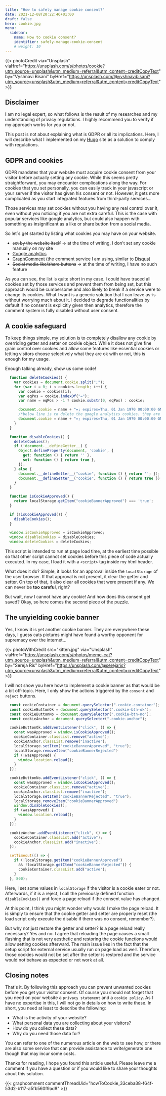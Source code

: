 ```yaml
---
title: "How to safely manage cookie consent?"
date: 2021-12-08T20:22:46+01:00
draft: false
hero: cookie.jpg
menu:
  sidebar:
    name: How to cookie consent?
    identifier: safely-manage-cookie-consent
    # weight: 10
---
```


{{< photoCredit
  via="Unsplash" viaHref="https://unsplash.com/s/photos/cookie?utm_source=unsplash&utm_medium=referral&utm_content=creditCopyText"
  by="Vyshnavi Bisani" byHref="https://unsplash.com/@vyshnavibisani?utm_source=unsplash&utm_medium=referral&utm_content=creditCopyText" >}}
  

## Disclaimer
I am no legal expert, so what follows is the result of my researches and my understanding of privacy regulations. I highly recommend you to verify if my approach works for you or not.

This post is not about explaining what is GDPR or all its implications. Here, I will describe what I implemented on my [Hugo](https://gohugo.io/) site as a solution to comply with regulations.


## GDPR and cookies 

GDPR mandates that your website must acquire cookie consent from your visitor before actually setting any cookie. While this seems pretty straightforward, you may encounter complications along the way. For cookies that you set personally, you can easily track in your javascript or your server if the visitor has given his consent or not. However, it gets more complicated as you start integrated features from third-party services...

Those services may set cookies without you having any real control over it, even without you noticing if you are not extra careful. This is the case with popular services like google analytics, but could also happen with something as insignificant as a like or share button from a social media.

So let´s get started by listing what cookies you may have on your website. 
  - ~~set by the website itself~~ &#8594; at the time of writing, I don't set any cookie manually on my site
  - [Google analytics](https://analytics.google.com/analytics/)
  - [GraphComment](https://graphcomment.com/en/) (the comment service I am using, similar to [Disqus](https://blog.disqus.com/))
  - ~~Social media like/share buttons~~ &#8594; at the time of writing, I have no such feature


As you can see, the list is quite short in my case. I could have traced all cookies set by those services and prevent them from being set, but this approach would be cumbersome and also likely to break if a service were to change its cookies. What I want is a generic solution that I can leave as-is without worrying much about it. I decided to degrade functionalities by default if no consent is explicitly given then analytics, therefore the comment system is fully disabled without user consent.


## A cookie safeguard

To keep things simple, my solution is to completely disallow any cookie by overriding getter and setter on cookie object. While it does not give fine grain control over cookies and allow some features like essential cookies or letting visitors choose selectively what they are ok with or not, this is enough for my usage. 

Enough talking already, show us some code!

```javascript
  function deleteCookies() {
    var cookies = document.cookie.split(";");
    for (var i = 0; i < cookies.length; i++) {
      var cookie = cookies[i];
      var eqPos = cookie.indexOf("=");
      var name = eqPos > -1 ? cookie.substr(0, eqPos) : cookie;

      document.cookie = name + "=; expires=Thu, 01 Jan 1970 00:00:00 GMT; path=/;domain=";
      /*below line is to delete the google analytics cookies. they are set with the domain*/
      document.cookie = name + "=; expires=Thu, 01 Jan 1970 00:00:00 GMT; path=/;domain=" + location.hostname.replace(/^www\./i, "");
    }
  }

  function disableCookies() {
    deleteCookies();
    if (!document.__defineGetter__) {
      Object.defineProperty(document, 'cookie', {
        get: function () { return '' },
        set: function () { return true },
      });
    } else {
      document.__defineGetter__("cookie", function () { return ''; });
      document.__defineSetter__("cookie", function () { return true });
    }
  }

  function isCookieApproved() {
    return localStorage.getItem("cookieBannerApproved") === 'true';
  }

  if (!isCookieApproved()) {
    disableCookies();
  }

  window.isCookieApproved = isCookieApproved;
  window.disableCookies = disableCookies;
  window.deleteCookies = deleteCookies;
```

This script is intended to run at page load time, at the earliest time possible so that other script cannot set cookies before this piece of code actually executed.
In my case, I load it with a `<script>` tag inside my html header.

What does it do? Simple, it looks for an approval inside the `localStorage` of the user browser. If that approval is not present, it clear the getter and setter. On top of that, it also clear all cookies that were present if any. We can never be **too careful**, right?

But wait, now I cannot have any cookie! And how does this consent get saved? Okay, so here comes the second piece of the puzzle.


## The unyielding cookie banner
Yes, I know it is yet another cookie banner. They are everywhere these days, I guess cats pictures might have found a worthy opponent for supremacy over the internet...

{{< photoWithCredit
  src="kitten.jpg"
  via="Unsplash" viaHref="https://unsplash.com/s/photos/meme-cat?utm_source=unsplash&utm_medium=referral&utm_content=creditCopyText"
  by="Sereja Ris" byHref="https://unsplash.com/@serejaris?utm_source=unsplash&utm_medium=referral&utm_content=creditCopyText" >}}


I will not show you here how to implement a cookie banner as that would be a bit off-topic. Here, I only show the actions triggered by the `consent` and `reject` buttons.


```javascript
  const cookieContainer = document.querySelector(".cookie-container");
  const cookieButtonOk = document.querySelector(".cookie-btn-ok");
  const cookieButtonNo = document.querySelector(".cookie-btn-no");
  const cookieAnchor = document.querySelector(".cookie-anchor");

  cookieButtonOk.addEventListener("click", () => {
    const wasApproved = window.isCookieApproved();
    cookieContainer.classList.remove("active");
    cookieAnchor.classList.remove("inactive");
    localStorage.setItem("cookieBannerApproved", "true");
    localStorage.removeItem("cookieBannerRejected")
    if (!wasApproved) {
      window.location.reload();
    }
  });

  cookieButtonNo.addEventListener("click", () => {
    const wasApproved = window.isCookieApproved();
    cookieContainer.classList.remove("active");
    cookieAnchor.classList.remove("inactive");
    localStorage.setItem("cookieBannerRejected", "true");
    localStorage.removeItem("cookieBannerApproved")
    window.disableCookies();
    if (wasApproved) {
      window.location.reload();
    }
  });

  cookieAnchor.addEventListener("click", () => {
    cookieContainer.classList.add("active");
    cookieAnchor.classList.add("inactive");
  });

  setTimeout(() => {
    if (!localStorage.getItem("cookieBannerApproved")
      && !localStorage.getItem("cookieBannerRejected")) {
      cookieContainer.classList.add("active");
    }
  }, 800);
```

Here, I set some values in `localStorage` if the visitor is a cookie eater or not. Afterwards, if it is a reject, I call the previously defined function `disableCookies()` and force a page reload if the consent value has changed.

At this point, I think you might wonder why would I make the page reload. It is simply to ensure that the cookie getter and setter are properly reset (the load script only execute the disable if there was no consent, remember?).

But why not just restore the getter and setter? Is a page reload really necessary? Yes and no. I agree that reloading the page causes a small flashing that is not very aesthetic and restoring the cookie functions would allow setting cookies afterward. The main issue lies in the fact that the setup script for external service usually run on page load as well. Therefore, those cookies would not be set after the setter is restored and the service would not behave as expected or not work at all.


## Closing notes

That's it. By following this approach you can prevent unwanted cookies before you get your visitor consent. Of course you should not forget that you need on your website a `privacy statement` and a `cookie policy`. As I have no expertise in this, I will not go in details on how to write these. In short, you need at least to describe the following:
  - What is the activity of your website?
  - What personal data you are collecting about your visitors?
  - How do you collect these data?
  - Why do you need those data for?

You can refer to one of the numerous article on the web to see how, or there are also some service that can provide assistance to write/generate one though that may incur some costs.


Thanks for reading, I hope you found this article useful. Please leave me a comment if you have a question or if you would like to share your thoughts about this solution.

{{< graphcomment commentThreadUid="howToCookie_33ceba38-f64f-53d2-b117-a5fb560f9ad8" >}}
